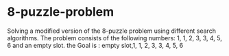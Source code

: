 # 8-puzzle-problem
Solving a modified version of the 8-puzzle problem using different search algorithms. The problem consists of the following numbers: 1, 1, 2, 3, 3, 4, 5, 6 and an empty slot. the Goal is : empty slot,1, 1, 2, 3, 3, 4, 5, 6 
